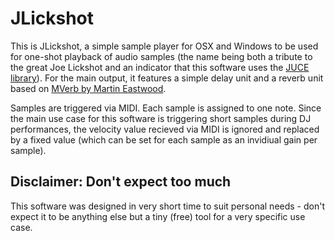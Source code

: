 # JLickshot

This is JLickshot, a simple sample player for OSX and Windows to be used for one-shot playback of audio samples (the name being both a tribute to the great Joe Lickshot and an indicator that this software uses the [JUCE library](http://www.juce.com/)). For the main output, it features a simple delay unit and a reverb unit based on [MVerb by Martin Eastwood](https://github.com/martineastwood/mverb).

Samples are triggered via MIDI. Each sample is assigned to one note. Since the main use case for this software is triggering short samples during DJ performances, the velocity value recieved via MIDI is ignored and replaced by a fixed value (which can be set for each sample as an invidiual gain per sample).

## Disclaimer: Don't expect too much

This software was designed in very short time to suit personal needs - don't expect it to be anything else but a tiny (free) tool for a very specific use case.
